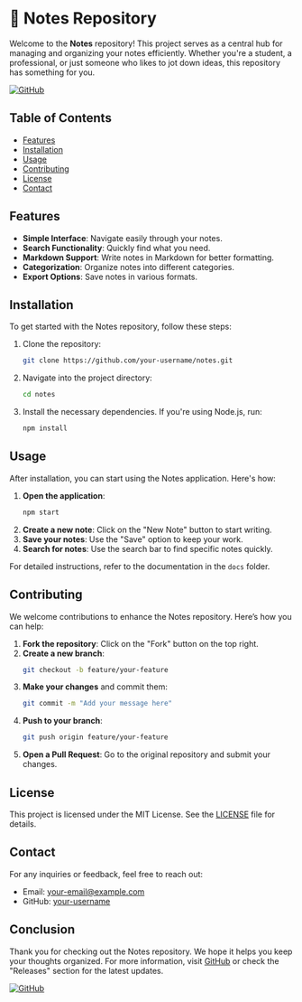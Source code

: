 # 📓 Notes Repository

Welcome to the **Notes** repository! This project serves as a central hub for managing and organizing your notes efficiently. Whether you're a student, a professional, or just someone who likes to jot down ideas, this repository has something for you.

[![GitHub](https://img.shields.io/badge/Visit_GitHub-https://github.com-blue.svg)](https://github.com)

## Table of Contents

- [Features](#features)
- [Installation](#installation)
- [Usage](#usage)
- [Contributing](#contributing)
- [License](#license)
- [Contact](#contact)

## Features

- **Simple Interface**: Navigate easily through your notes.
- **Search Functionality**: Quickly find what you need.
- **Markdown Support**: Write notes in Markdown for better formatting.
- **Categorization**: Organize notes into different categories.
- **Export Options**: Save notes in various formats.

## Installation

To get started with the Notes repository, follow these steps:

1. Clone the repository:
   ```bash
   git clone https://github.com/your-username/notes.git
   ```
2. Navigate into the project directory:
   ```bash
   cd notes
   ```
3. Install the necessary dependencies. If you're using Node.js, run:
   ```bash
   npm install
   ```

## Usage

After installation, you can start using the Notes application. Here's how:

1. **Open the application**:
   ```bash
   npm start
   ```
2. **Create a new note**: Click on the "New Note" button to start writing.
3. **Save your notes**: Use the "Save" option to keep your work.
4. **Search for notes**: Use the search bar to find specific notes quickly.

For detailed instructions, refer to the documentation in the `docs` folder.

## Contributing

We welcome contributions to enhance the Notes repository. Here’s how you can help:

1. **Fork the repository**: Click on the "Fork" button on the top right.
2. **Create a new branch**:
   ```bash
   git checkout -b feature/your-feature
   ```
3. **Make your changes** and commit them:
   ```bash
   git commit -m "Add your message here"
   ```
4. **Push to your branch**:
   ```bash
   git push origin feature/your-feature
   ```
5. **Open a Pull Request**: Go to the original repository and submit your changes.

## License

This project is licensed under the MIT License. See the [LICENSE](LICENSE) file for details.

## Contact

For any inquiries or feedback, feel free to reach out:

- Email: your-email@example.com
- GitHub: [your-username](https://github.com/your-username)

## Conclusion

Thank you for checking out the Notes repository. We hope it helps you keep your thoughts organized. For more information, visit [GitHub](https://github.com) or check the "Releases" section for the latest updates.

[![GitHub](https://img.shields.io/badge/Visit_GitHub-https://github.com-blue.svg)](https://github.com)